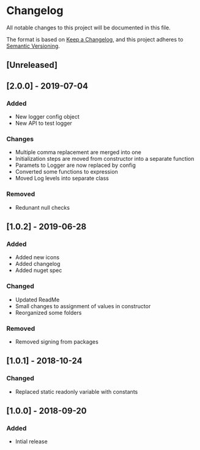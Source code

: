 # Changelog
All notable changes to this project will be documented in this file.

The format is based on [Keep a Changelog](https://keepachangelog.com/en/1.0.0/),
and this project adheres to [Semantic Versioning](https://semver.org/spec/v2.0.0.html).

## [Unreleased]

## [2.0.0] - 2019-07-04
### Added
 - New logger config object
 - New API to test logger

### Changes
 - Multiple comma replacement are merged into one
 - Initialization steps are moved from constructor into a separate function
 - Paramets to Logger are now replaced by config
 - Converted some functions to expression
 - Moved Log levels into separate class

### Removed
 - Redunant null checks

## [1.0.2] - 2019-06-28
### Added
 - Added new icons
 - Added changelog
 - Added nuget spec
### Changed
 - Updated ReadMe
 - Small changes to assignment of values in constructor
 - Reorganized some folders
### Removed
 - Removed signing from packages

## [1.0.1] - 2018-10-24
### Changed
 - Replaced static readonly variable with constants

## [1.0.0] - 2018-09-20
### Added
- Intial release